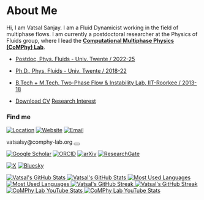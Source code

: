 # About Me

Hi, I am Vatsal Sanjay. I am a Fluid Dynamicist working in the field of multiphase flows. I am currently a postdoctoral researcher at the Physics of Fluids group, where I lead the [**Computational Multiphase Physics (CoMPhy) Lab**](https://comphy-lab.org).

- [Postdoc, Phys. Fluids - Univ. Twente / 2022-25](https://pof.tnw.utwente.nl/people/profile/1330)
- [Ph.D., Phys. Fluids - Univ. Twente / 2018-22](https://doi.org/10.3990/1.9789036554077)
- [B.Tech + M.Tech, Two-Phase Flow & Instability Lab, IIT-Roorkee / 2013-18](http://dx.doi.org/10.13140/RG.2.2.22294.04166)

- [<i class="fa-solid fa-download"></i> Download CV](https://raw.githubusercontent.com/VatsalSy/Vatsal_CV/master/Vatsal_CV.pdf) [<i class="fa-solid fa-book"></i> Research Interest](https://comphy-lab.org/research)

### Find me
[![Location](https://img.shields.io/badge/-Physics%20of%20Fluids-4285F4?style=flat&logo=googlemaps&logoColor=white)](https://maps.app.goo.gl/jSTCYnfcndF1uZPV8)
[![Website](https://img.shields.io/badge/-comphy--lab.org-4285F4?style=flat&logo=googlechrome&logoColor=white)](http://www.comphy-lab.org)
[![Email](https://img.shields.io/badge/-mailto:vatsalsy@comphy--lab.org-EA4335?style=flat&logo=gmail&logoColor=white)](mailto:vatsalsy@comphy-lab.org)

<div class="email-container">
    <span class="email-text">vatsalsy@comphy-lab.org</span>
    <button class="copy-btn" onclick="copyEmail(this)" data-text="vatsalsy@comphy-lab.org">
        <i class="fas fa-copy"></i>
    </button>
</div>

[![Google Scholar](https://img.shields.io/badge/-Google%20Scholar-4285F4?style=flat&logo=googlescholar&logoColor=white)](https://scholar.google.com/citations?user=tHb_qZoAAAAJ&hl=nl&oi=ao)
[![ORCID](https://img.shields.io/badge/-ORCID-A6CE39?style=flat&logo=orcid&logoColor=white)](https://orcid.org/0000-0002-4293-6099)
[![arXiv](https://img.shields.io/badge/-arXiv-B31B1B?style=flat&logo=arxiv&logoColor=white)](https://arxiv.org/search/?query=vatsal+sanjay&searchtype=all&source=header)
[![ResearchGate](https://img.shields.io/badge/-ResearchGate-00CCBB?style=flat&logo=researchgate&logoColor=white)](https://www.researchgate.net/profile/Vatsal-Sanjay-2)

[![X](https://img.shields.io/badge/-@VatsalSanjay-000000?style=flat&logo=x&logoColor=white)](https://twitter.com/VatsalSanjay)
[![Bluesky](https://img.shields.io/badge/-@comphy--lab.org-0285FF?style=flat&logo=bluesky&logoColor=white)](https://bsky.app/profile/comphy-lab.org)

<div class="stats-grid">
<a href="https://github.com/VatsalSy" target="_blank" rel="noopener noreferrer" aria-label="Vatsal's GitHub Stats">
  <img class="card-stats-light" alt="Vatsal's GitHub Stats" src="https://cust-github-readme-stats.vercel.app/api?username=VatsalSy&show_icons=true&theme=github_light&hide_border=true&rank_icon=github&bg_color=FFFFFF">
  <img class="card-stats-dark" alt="Vatsal's GitHub Stats" src="https://cust-github-readme-stats.vercel.app/api?username=VatsalSy&show_icons=true&theme=github_dark&hide_border=true&rank_icon=github&bg_color=1A1A1A">
</a>

<a href="https://github.com/VatsalSy" target="_blank" rel="noopener noreferrer" aria-label="Most Used Languages">
  <img class="card-stats-light" alt="Most Used Languages" src="https://cust-github-readme-stats.vercel.app/api/top-langs/?username=VatsalSy&layout=compact&theme=github_light&hide_border=true&bg_color=FFFFFF">
  <img class="card-stats-dark" alt="Most Used Languages" src="https://cust-github-readme-stats.vercel.app/api/top-langs/?username=VatsalSy&layout=compact&theme=github_dark&hide_border=true&bg_color=1A1A1A">
</a>

<a href="https://github.com/VatsalSy" target="_blank" rel="noopener noreferrer" aria-label="Vatsal's GitHub Streak">
  <img class="card-stats-light" alt="Vatsal's GitHub Streak" src="https://github-readme-streak-stats-delta-lovat.vercel.app/?user=VatsalSy&theme=ayu-light&hide_border=true&background=FFFFFF">
  <img class="card-stats-dark" alt="Vatsal's GitHub Streak" src="https://github-readme-streak-stats-delta-lovat.vercel.app/?user=VatsalSy&theme=github-dark-blue&hide_border=true&background=1A1A1A">
</a>

<a href="https://www.youtube.com/@CoMPhyLab" target="_blank" rel="noopener noreferrer" aria-label="CoMPhy Lab YouTube Channel">
  <img class="card-stats-light" alt="CoMPhy Lab YouTube Stats" src="https://cust-youtube-stats-card.vercel.app/api?channelid=UC-eTdHrAM_eQrWOtNLoT19w&theme=buefy&hide_border=true&bg_color=FFFFFF">
  <img class="card-stats-dark" alt="CoMPhy Lab YouTube Stats" src="https://cust-youtube-stats-card.vercel.app/api?channelid=UC-eTdHrAM_eQrWOtNLoT19w&theme=algolia&hide_border=true&bg_color=1A1A1A">
</a>
</div>
